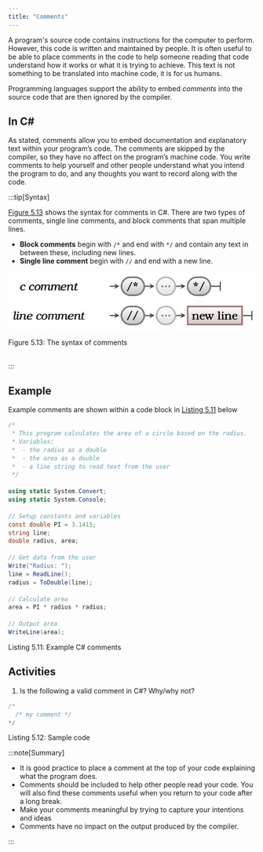 ```yaml
---
title: "Comments"
---
```


A program's source code contains instructions for the computer to perform. However, this code is written and maintained by people. It is often useful to be able to place comments in the code to help someone reading that code understand how it works or what it is trying to achieve. This text is not something to be translated into machine code, it is for us humans.

Programming languages support the ability to embed *comments* into the source code that are then ignored by the compiler.

## In C#
As stated, comments allow you to embed documentation and explanatory text within your program’s code. The comments are skipped by the compiler, so they have no affect on the program’s machine code. You write comments to help yourself and other people understand what you intend the program to do, and any thoughts you want to record along with the code.


:::tip[Syntax]

<a href="#FigureCommentsSyntax">Figure 5.13</a> shows the syntax for comments in C#. There are two types of comments, single line comments, and block comments that span multiple lines.

- **Block comments** begin with `/*` and end with `*/` and contain any text in between these, including new lines.
- **Single line comment** begin with `//` and end with a new line.


<a id="FigureCommentsSyntax"></a>

![Figure 5.13 The syntax of comments.](./images/program-creation/CommentsSyntax.png "The syntax of comments")
<div class="caption"><span class="caption-figure-nbr">Figure 5.13: </span>The syntax of comments</div><br/>

:::

## Example

Example comments are shown within a code block in <a href="#ListingExampleComments">Listing 5.11</a> below</div>

<a id="ListingExampleComments"></a>

```csharp
/* 
 * This program calculates the area of a circle based on the radius. 
 * Variables:
 *  - the radius as a double
 *  - the area as a double
 *  - a line string to read text from the user
 */

using static System.Convert;
using static System.Console;

// Setup constants and variables
const double PI = 3.1415;
string line;
double radius, area;

// Get data from the user
Write("Radius: ");
line = ReadLine();
radius = ToDouble(line);

// Calculate area
area = PI * radius * radius;

// Output area
WriteLine(area);
```

<div class="caption"><span class="caption-figure-nbr">Listing 5.11: </span>Example C# comments</div>


## Activities

1. Is the following a valid comment in C#? Why/why not?

```csharp
/* 
  /* my comment */ 
*/
```

<div class="caption"><span class="caption-figure-nbr">Listing 5.12: </span>Sample code</div>

:::note[Summary]

- It is good practice to place a comment at the top of your code explaining what the program does.
- Comments should be included to help other people read your code. You will also find these comments useful when you return to your code after a long break.
- Make your comments meaningful by trying to capture your intentions and ideas
- Comments have no impact on the output produced by the compiler.

:::
